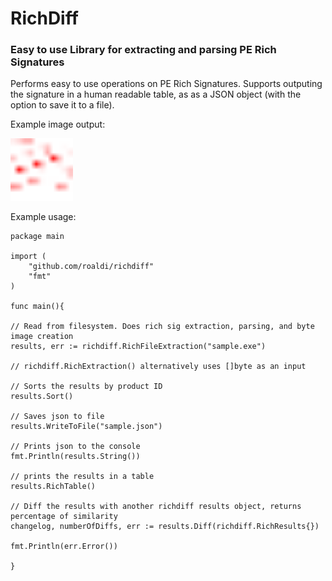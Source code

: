 # RichDiff 

### Easy to use Library for extracting and parsing PE Rich Signatures

Performs easy to use operations on PE Rich Signatures. Supports outputing the signature in a human readable table, as 
as a JSON object (with the option to save it to a file).

Example image output:

<img src="resources/img.png" alt="Example image output" width="100" height="100">


Example usage:


```
package main

import (
    "github.com/roaldi/richdiff"
    "fmt"
)

func main(){

// Read from filesystem. Does rich sig extraction, parsing, and byte image creation
results, err := richdiff.RichFileExtraction("sample.exe")

// richdiff.RichExtraction() alternatively uses []byte as an input

// Sorts the results by product ID
results.Sort()

// Saves json to file
results.WriteToFile("sample.json")

// Prints json to the console
fmt.Println(results.String())

// prints the results in a table
results.RichTable()

// Diff the results with another richdiff results object, returns percentage of similarity
changelog, numberOfDiffs, err := results.Diff(richdiff.RichResults{})

fmt.Println(err.Error())

}
```
